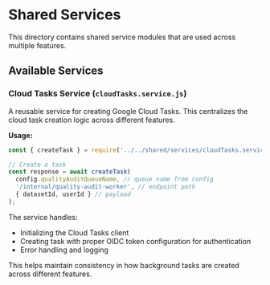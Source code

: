 # Shared Services

This directory contains shared service modules that are used across multiple features.

## Available Services

### Cloud Tasks Service (`cloudTasks.service.js`)

A reusable service for creating Google Cloud Tasks. This centralizes the cloud task creation logic across different features.

**Usage:**
```javascript
const { createTask } = require('../../shared/services/cloudTasks.service');

// Create a task
const response = await createTask(
  config.qualityAuditQueueName, // queue name from config
  '/internal/quality-audit-worker', // endpoint path
  { datasetId, userId } // payload
);
```

The service handles:
- Initializing the Cloud Tasks client
- Creating task with proper OIDC token configuration for authentication
- Error handling and logging

This helps maintain consistency in how background tasks are created across different features. 